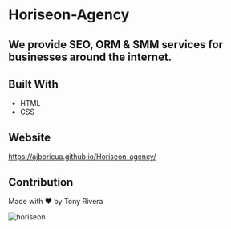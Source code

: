 # Horiseon-Agency 
## We provide SEO, ORM & SMM services for businesses around the internet.

## Built With
* HTML
* CSS

## Website
https://ajboricua.github.io/Horiseon-agency/

## Contribution
Made with ❤️ by Tony Rivera

![horiseon](https://user-images.githubusercontent.com/85594926/122630670-854b3300-d093-11eb-8dc4-9cb0f550bbb2.png)
